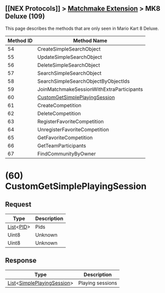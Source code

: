 ## [[NEX Protocols]] > [Matchmake Extension](Matchmake-Extension-Protocol) > MK8 Deluxe (109)

This page describes the methods that are only seen in Mario Kart 8 Deluxe.

| Method ID | Method Name |
| --- | --- |
| 54 | CreateSimpleSearchObject |
| 55 | UpdateSimpleSearchObject |
| 56 | DeleteSimpleSearchObject |
| 57 | SearchSimpleSearchObject |
| 58 | SearchSimpleSearchObjectByObjectIds |
| 59 | JoinMatchmakeSessionWithExtraParticipants |
| 60 | [CustomGetSimplePlayingSession](#60-customgetsimpleplayingsession) |
| 61 | CreateCompetition |
| 62 | DeleteCompetition |
| 63 | RegisterFavoriteCompetition |
| 64 | UnregisterFavoriteCompetition |
| 65 | GetFavoriteCompetition |
| 66 | GetTeamParticipants |
| 67 | FindCommunityByOwner |

# (60) CustomGetSimplePlayingSession
## Request
| Type | Description |
| --- | --- |
| [List]&lt;[PID]&gt; | Pids |
| Uint8 | Unknown |
| Uint8 | Unknown |

## Response
| Type | Description |
| --- | --- |
| [List]&lt;[SimplePlayingSession]&gt; | Playing sessions |

[SimplePlayingSession]: Match-Making-Types#simpleplayingsession-structure

[Result]: NEX-Common-Types#result
[String]: NEX-Common-Types#string
[Buffer]: NEX-Common-Types#buffer
[qBuffer]: NEX-Common-Types#qbuffer
[List]: NEX-Common-Types#list
[Map]: NEX-Common-Types#map
[DateTime]: NEX-Common-Types#datetime
[Structure]: NEX-Common-Types#structure
[Data]: NEX-Common-Types#anydataholder
[PID]: NEX-Common-Types#pid
[ResultRange]: NEX-Common-Types#resultrange-structure